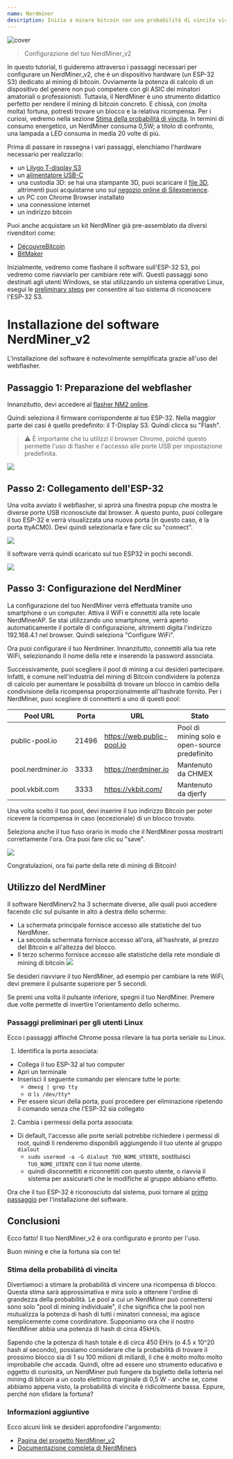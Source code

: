 ```yaml
---
name: Nerdminer
description: Inizia a minare bitcoin con una probabilità di vincita vicina allo 0
---
```


![cover](assets/cover.jpeg)

> Configurazione del tuo NerdMiner_v2

In questo tutorial, ti guideremo attraverso i passaggi necessari per configurare un NerdMiner_v2, che è un dispositivo hardware (un ESP-32 S3) dedicato al mining di bitcoin.
Ovviamente la potenza di calcolo di un dispositivo del genere non può competere con gli ASIC dei minatori amatoriali o professionisti. Tuttavia, il NerdMiner è uno strumento didattico perfetto per rendere il mining di bitcoin concreto. E chissà, con (molta molta) fortuna, potresti trovare un blocco e la relativa ricompensa. Per i curiosi, vedremo nella sezione [Stima della probabilità di vincita](#stima-della-probabilita-di-vincita). In termini di consumo energetico, un NerdMiner consuma 0,5W; a titolo di confronto, una lampada a LED consuma in media 20 volte di più.

Prima di passare in rassegna i vari passaggi, elenchiamo l'hardware necessario per realizzarlo:

- un [Lilygo T-display S3](https://lilygo.cc/products/t-display-s3)
- un [alimentatore USB-C](https://amzn.eu/d/gIOot90)
- una custodia 3D: se hai una stampante 3D, puoi scaricare il [file 3D](https://www.printables.com/model/501547-nerdminer-v2-click-case-w-buttons), altrimenti puoi acquistarne uno sul [negozio online di Silexperience](https://silexperience.company.site/NerdMiner_V2-p544379757).
- un PC con Chrome Browser installato
- una connessione internet
- un indirizzo bitcoin

Puoi anche acquistare un kit NerdMiner già pre-assemblato da diversi rivenditori come:

- [DécouvreBitcoin](https://shop.decouvrebitcoin.com/products/nerd-miner?_pos=1&_psq=nerd&_ss=e&_v=1.0)
- [BitMaker](https://bitronics.store/shop/)

Inizialmente, vedremo come flashare il software sull'ESP-32 S3, poi vedremo come riavviarlo per cambiare rete wifi. Questi passaggi sono destinati agli utenti Windows, se stai utilizzando un sistema operativo Linux, esegui le [preliminary steps](#preliminary-steps-for-linux-users) per consentire al tuo sistema di riconoscere l'ESP-32 S3.

# Installazione del software NerdMiner_v2

L'installazione del software è notevolmente semplificata grazie all'uso del webflasher.

## Passaggio 1: Preparazione del webflasher

Innanzitutto, devi accedere al [flasher NM2 online](https://bitmaker-hub.github.io/diyflasher/).

Quindi seleziona il firmware corrispondente al tuo ESP-32. Nella maggior parte dei casi è quello predefinito: il T-Display S3. Quindi clicca su "Flash".

> ⚠️ È importante che tu utilizzi il browser Chrome, poiché questo permette l'uso di flasher e l'accesso alle porte USB per impostazione predefinita.

![](assets/webflasher.png)

## Passo 2: Collegamento dell'ESP-32

Una volta avviato il webflasher, si aprirà una finestra popup che mostra le diverse porte USB riconosciute dal browser.
A questo punto, puoi collegare il tuo ESP-32 e verrà visualizzata una nuova porta (in questo caso, è la porta ttyACM0). Devi quindi selezionarla e fare clic su "connect".

![](assets/flasher-port-serial.png)

Il software verrà quindi scaricato sul tuo ESP32 in pochi secondi.

![](assets/NM2-sucessfully-installed.png)

## Passo 3: Configurazione del NerdMiner

La configurazione del tuo NerdMiner verrà effettuata tramite uno smartphone o un computer.
Attiva il WiFi e connettiti alla rete locale NerdMinerAP. Se stai utilizzando uno smartphone, verrà aperto automaticamente il portale di configurazione, altrimenti digita l'indirizzo 192.168.4.1 nel browser.
Quindi seleziona "Configure WiFi".

Ora puoi configurare il tuo Nerdminer.
Innanzitutto, connettiti alla tua rete WiFi, selezionando il nome della rete e inserendo la password associata.

Successivamente, puoi scegliere il pool di mining a cui desideri partecipare. Infatti, è comune nell'industria del mining di Bitcoin condividere la potenza di calcolo per aumentare le possibilità di trovare un blocco in cambio della condivisione della ricompensa proporzionalmente all'hashrate fornito.
Per i NerdMiner, puoi scegliere di connetterti a uno di questi pool:

| Pool URL          | Porta | URL                        | Stato                                         |
| ----------------- | ----- | -------------------------- | --------------------------------------------- |
| public-pool.io    | 21496 | https://web.public-pool.io | Pool di mining solo e open-source predefinito |
| pool.nerdminer.io | 3333  | https://nerdminer.io       | Mantenuto da CHMEX                            |
| pool.vkbit.com    | 3333  | https://vkbit.com/         | Mantenuto da djerfy                           |

Una volta scelto il tuo pool, devi inserire il tuo indirizzo Bitcoin per poter ricevere la ricompensa in caso (eccezionale) di un blocco trovato.

Seleziona anche il tuo fuso orario in modo che il NerdMiner possa mostrarti correttamente l'ora.
Ora puoi fare clic su "save".

![](assets/wifi-configuration.jpg)

Congratulazioni, ora fai parte della rete di mining di Bitcoin!

## Utilizzo del NerdMiner

Il software NerdMinerv2 ha 3 schermate diverse, alle quali puoi accedere facendo clic sul pulsante in alto a destra dello schermo:

- La schermata principale fornisce accesso alle statistiche del tuo NerdMiner.
- La seconda schermata fornisce accesso all'ora, all'hashrate, al prezzo del Bitcoin e all'altezza del blocco.
- Il terzo schermo fornisce accesso alle statistiche della rete mondiale di mining di bitcoin
  ![](assets/NM2-screens.png)

Se desideri riavviare il tuo NerdMiner, ad esempio per cambiare la rete WiFi, devi premere il pulsante superiore per 5 secondi.

Se premi una volta il pulsante inferiore, spegni il tuo NerdMiner. Premere due volte permette di invertire l'orientamento dello schermo.

### Passaggi preliminari per gli utenti Linux

Ecco i passaggi affinché Chrome possa rilevare la tua porta seriale su Linux.

1. Identifica la porta associata:

- Collega il tuo ESP-32 al tuo computer
- Apri un terminale
- Inserisci il seguente comando per elencare tutte le porte:
  - `dmesg | grep tty`
  - o `ls /dev/tty*`
- Per essere sicuri della porta, puoi procedere per eliminazione ripetendo il comando senza che l'ESP-32 sia collegato

2. Cambia i permessi della porta associata:

- Di default, l'accesso alle porte seriali potrebbe richiedere i permessi di root, quindi li renderemo disponibili aggiungendo il tuo utente al gruppo `dialout`
  - `sudo usermod -a -G dialout TUO_NOME_UTENTE`, sostituisci `TUO_NOME_UTENTE` con il tuo nome utente.
  - quindi disconnettiti e riconnettiti con questo utente, o riavvia il sistema per assicurarti che le modifiche al gruppo abbiano effetto.

Ora che il tuo ESP-32 è riconosciuto dal sistema, puoi tornare al [primo passaggio](#etape-1-preparation-du-webflasher) per l'installazione del software.

## Conclusioni

Ecco fatto! Il tuo NerdMiner_v2 è ora configurato e pronto per l'uso.

Buon mining e che la fortuna sia con te!

### Stima della probabilità di vincita

Divertiamoci a stimare la probabilità di vincere una ricompensa di blocco. Questa stima sarà approssimativa e mira solo a ottenere l'ordine di grandezza della probabilità.
Le pool a cui un NerdMiner può connettersi sono solo "pool di mining individuale", il che significa che la pool non mutualizza la potenza di hash di tutti i minatori connessi, ma agisce semplicemente come coordinatore.
Supponiamo ora che il nostro NerdMiner abbia una potenza di hash di circa 45kH/s.

Sapendo che la potenza di hash totale è di circa 450 EH/s (o 4.5 x 10^20 hash al secondo), possiamo considerare che la probabilità di trovare il prossimo blocco sia di 1 su 100 milioni di miliardi, il che è molto molto molto improbabile che accada. Quindi, oltre ad essere uno strumento educativo e oggetto di curiosità, un NerdMiner può fungere da biglietto della lotteria nel mining di bitcoin a un costo elettrico marginale di 0,5 W - anche se, come abbiamo appena visto, la probabilità di vincita è ridicolmente bassa. Eppure, perché non sfidare la fortuna?

### Informazioni aggiuntive

Ecco alcuni link se desideri approfondire l'argomento:

- [Pagina del progetto NerdMiner_v2](http://github.com/BitMaker-hub/NerdMiner_v2)
- [Documentazione completa di NerdMiners](https://docs.bitwater.ch/nerd-miner-v2/)

